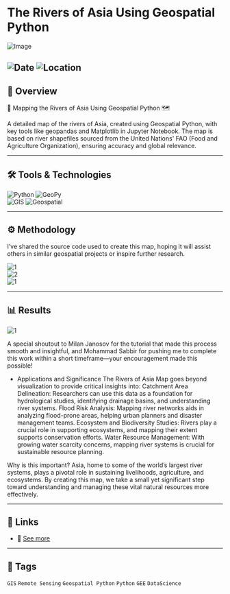 # The Rivers of Asia Using Geospatial Python 
![Image](https://framerusercontent.com/images/vJKEs5iNPNDKHzRYx8i1tONM.png?width=1173&height=898)  

![Date](https://img.shields.io/badge/27/12/2024-27/12/2024-blue) 
![Location](https://img.shields.io/badge/Location-Rajshahi-green) 
---

## 📝 Overview
🌊 Mapping the Rivers of Asia Using Geospatial Python 🗺️

A detailed map of the rivers of Asia, created using Geospatial Python, with key tools like geopandas and Matplotlib in Jupyter Notebook. The map is based on river shapefiles sourced from the United Nations' FAO (Food and Agriculture Organization), ensuring accuracy and global relevance.

---

## 🛠️ Tools & Technologies
![Python](https://img.shields.io/badge/Python-3.9-blue)
![GeoPy](https://img.shields.io/badge/Geospatial-Python-red)  
![GIS](https://img.shields.io/badge/GIS-ArcGIS-green) 
![Geospatial](https://img.shields.io/badge/Geospatial-Data%20Science-lightgrey)  

---

## ⚙️ Methodology
I’ve shared the source code used to create this map, hoping it will assist others in similar geospatial projects or inspire further research.

![1](https://framerusercontent.com/images/iBIplUykOzpcyZxPujmrN5xwWQU.png?scale-down-to=1024&width=1433&height=1077)  
![2](https://framerusercontent.com/images/NvwLwCEq1TCG8id78mRTecjMMg.png?scale-down-to=1024&width=1440&height=1079)  
![1](https://framerusercontent.com/images/5iOI3G5Thkw4dA5jhuISUWQ5FU8.png?scale-down-to=1024&width=1441&height=1079)  
 

---

## 📊 Results

![1](https://framerusercontent.com/images/POvUG1cQDp1sj2nzxXrTsXEuU.png?scale-down-to=1024&width=1438&height=1079)   

A special shoutout to Milan Janosov for the tutorial that made this process smooth and insightful, and Mohammad Sabbir for pushing me to complete this work within a short timeframe—your encouragement made this possible!

- Applications and Significance
The Rivers of Asia Map goes beyond visualization to provide critical insights into:
Catchment Area Delineation: Researchers can use this data as a foundation for hydrological studies, identifying drainage basins, and understanding river systems.
Flood Risk Analysis: Mapping river networks aids in analyzing flood-prone areas, helping urban planners and disaster management teams.
Ecosystem and Biodiversity Studies: Rivers play a crucial role in supporting ecosystems, and mapping their extent supports conservation efforts.
Water Resource Management: With growing water scarcity concerns, mapping river systems is crucial for sustainable resource planning.

Why is this important?
Asia, home to some of the world’s largest river systems, plays a pivotal role in sustaining livelihoods, agriculture, and ecosystems. By creating this map, we take a small yet significant step toward understanding and managing these vital natural resources more effectively.

---

## 📎 Links
- 🔗 [See more](https://www.linkedin.com/posts/imtiajiqbalmahfuj_rivers-of-asia-with-python-codes-activity-7277234086350348289-TLO4?utm_source=share&utm_medium=member_desktop)  

---

## 🔖 Tags
`GIS` `Remote Sensing` `Geospatial Python` `Python` `GEE` `DataScience`  




